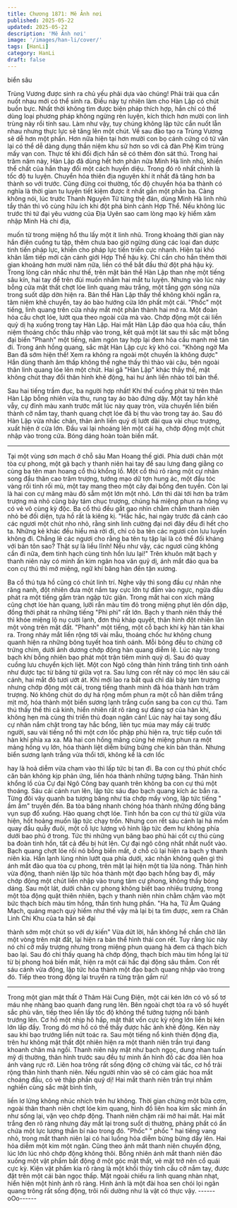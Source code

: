 ```yaml
---
title: Chương 1871: Mê Ảnh nơi
published: 2025-05-22
updated: 2025-05-22
description: 'Mê Ảnh nơi'
image: '/images/han-li/cover/'
tags: [HanLi]
category: HanLi
draft: false
---
```


biển sâu

Trùng Vương được sinh ra chủ yếu phải dựa vào chúng! Phải trải
qua cắn nuốt nhau mới có thể sinh ra.
Điều này tự nhiên làm cho Hàn Lập có chút buồn bực.
Nhất thời không tìm được biện pháp thích hợp, hắn chỉ có thể
dùng loại phương pháp không ngừng rèn luyện, kích thích hơn
mười con linh trùng này rồi tính sau.
Làm như vậy, tuy chúng không lập tức cắn nuốt lẫn nhau nhưng
thực lực sẽ tăng lên một chút. Về sau đào tạo ra Trùng Vương sẽ
dễ hơn một phần.
Hơn nữa hiện tại hơn mười con bọ cánh cứng có tử văn lại có thể
dễ dàng dụng thần niệm khu sử hơn so với cả đàn Phệ Kim trùng
mấy vạn con. Thực tế khi đối địch hắn sẽ có thêm đòn sát thủ.
Trong hai trăm năm này, Hàn Lập đã dùng hết hơn phân nửa
Minh Hà linh nhũ, khiến thể chất của hắn thay đổi một cách huyền
diệu.
Trong đó rõ nhất chính là tốc độ tu luyện. Chuyển hóa thiên địa
nguyên khí ít nhất đã tăng hơn ba thành so với trước.
Cũng đừng coi thường, tốc độ chuyển hóa ba thành có nghĩa là
thời gian tu luyện tiết kiệm được ít nhất gần một phần ba.
Càng không nói, lúc trước Thanh Nguyên Tử từng thệ đán, dùng
Minh Hà linh nhũ tẩy thân thì vô cùng hữu ích khi đột phá bình
cảnh Hợp Thể. Nếu không lúc trước thì tứ đại yêu vương của Địa
Uyên sao cam lòng mạo kỳ hiểm xâm nhập Minh Hà chi địa,

muốn từ trong miệng hổ thu lấy một ít linh nhũ.
Trong khoảng thời gian này hắn điên cuồng tu tập, thêm chưa bao
giờ ngừng dùng các loại đan dược tinh tiến pháp lực, khiến cho
pháp lực tiến triển cực nhanh.
Hiện tại khó khăn lắm tiếp mới cận cảnh giới Hợp Thể hậu kỳ. Chỉ
cần cho hắn thêm thời gian khoảng hơn mười năm nữa, liền có
thể bắt đầu thử đột phá hậu kỳ.
Trong lòng cân nhắc như thế, trên mặt bản thể Hàn Lập than nhẹ
một tiếng sâu kín, hai tay để trên đùi muốn nhắm hai mắt tu luyện.
Nhưng vào lúc này bỗng cửa mật thất chợt lóe linh quang màu
trắng, một tầng gợn sóng nửa trong suốt dập dờn hiện ra.
Bản thể Hàn Lập thấy thế không khỏi ngẩn ra, tâm niệm khẽ
chuyển, tay áo bào hướng cửa lớn phất một cái.
"Phốc" một tiếng, linh quang trên cửa nháy mắt một phân thành
hai mở ra.
Một đoàn hỏa cầu chợt lóe, lướt qua theo ngoài cửa mà vào.
Chớp động một cái liền quỷ dị hạ xuống trong tay Hàn Lập.
Hai mắt Hàn Lập đảo qua hỏa cầu, thần niệm thoáng chốc thấu
nhập vào trong, kết quả một lát sau thì sắc mặt bỗng đại biến
"Phanh" một tiếng, năm ngón tay hợp lại đem hỏa cầu mạnh mẽ
tán đi.
Trong ánh hồng quang, sắc mặt Hàn Lập cực kỳ khó coi.
"Không ngờ Ma Ban đã sớm hiện thế! Xem ra không ra ngoài một
chuyến là không được" Hắn dùng thanh âm thấp không thể nghe
thấy thì thào vài câu, bên ngoài thân linh quang lóe lên một chút.
Hai gã "Hàn Lập" khác thấy thế, mặt không chút thay đổi thân
hình khẽ động, hai hư ảnh liền nhào tới bản thể.

Sau hai tiếng trầm đục, ba người hợp nhất!
Khí thế cuồng phát từ trên thân Hàn Lập bỗng nhiên vừa thu, rung
tay áo bào đứng dậy.
Một tay hắn khẽ vẫy, cự đỉnh màu xanh trước mắt lúc này quay
tròn, vừa chuyển liền biến thành cỡ nắm tay, thanh quang chợt
lóe đã bị thu vào trong tay áo.
Sau đó Hàn Lập vừa nhấc chân, thân ảnh liền quỷ dị lướt dài qua
vài chục trượng, xuất hiện ở cửa lớn. Đầu vai lại nhoáng lên một
cái hạ, chớp động một chút nhập vào trong cửa. Bóng dáng hoàn
toàn biến mất.
***
Tại một vùng sơn mạch ở chỗ sâu Man Hoang thế giới. Phía dưới
chân một tòa cự phong, một gã bạch y thanh niên hai tay để sau
lưng đang giằng co cùng ba tên man hoang cổ thú khổng lồ.
Một cổ thú rõ ràng một cự nhân song đầu thân cao trăm trượng,
tướng mạo dữ tợn hung ác, một đầu tóc vàng rối tinh rối mù, một
tay mang theo một cây đại bổng đen tuyền.
Còn lại là hai con cự mãng màu đỏ sẫm một lớn một nhỏ. Lớn thì
dài tới hơn ba trăm trượng mà nhỏ cũng bảy tám chục trượng,
chúng há miệng phun ra hồng vụ có vẻ vô cùng kỳ độc.
Ba cổ thú đều gắt gao nhìn chằm chằm thanh niên nhỏ bé đối
diện, tựa hồ rất là kiêng kị.
"Hắc hắc, hai ngày trước đã cảnh cáo các ngươi một chút nho
nhỏ, rằng sinh linh cường đại nơi đây đều đi hết cho ta. Những kẻ
khác đều hiểu mà rời đi, chỉ có ba tên các ngươi còn lưu luyến
không đi. Chẳng lẽ các ngươi cho rằng ba tên tụ tập lại là có thể
đối kháng với bản tôn sao? Thật sự là liều lĩnh! Nếu như vậy, các
ngươi cũng không cần đi nữa, đem tinh hạch cùng tinh hồn lưu
lại!" Trên khuôn mặt bạch y thanh niên này có minh ấn kim ngân
hoa văn quỷ dị, ánh mắt đảo qua ba con cự thú thì mở miệng,
ngữ khí băng hàn đến tận xương.

Ba cổ thú tựa hồ cũng có chút linh trí. Nghe vậy thì song đầu cự
nhân nhe răng nanh, đột nhiên đưa một nắm tay cực lớn tự đấm
vào ngực, ngửa đầu phát ra một tiếng gầm tràn ngập tức giận.
Trong mắt hai con xích mãng cũng chợt lóe hàn quang, lưỡi rắn
màu tím đỏ trong miệng phụt lên dồn dập, đồng thời phát ra
những tiếng "Phì phì" rất lớn.
Bạch y thanh niên thấy thế thì khóe miệng lộ nụ cười lạnh, đơn
thủ kháp quyết, thân hình đột nhiên lăn một vòng trên mặt đất.
"Phanh" một tiếng, một cỗ bạch khí kỳ hàn tản khai ra. Trong nháy
mắt liền rộng tới vài mẫu, thoáng chốc hư không chung quanh
hiện ra những bông tuyết hoa tinh oánh. Mỗi bông đều to chừng
cỡ trứng chim, dưới ánh dương chớp động hàn quang diễm lệ.
Lúc này trong bạch khí bỗng nhiên bạo phát một trận tiêm minh
quỷ dị. Sau đó quay cuồng lưu chuyển kịch liệt. Một con Ngô công
thân hình trắng tinh tinh oánh như được tạc từ băng từ giữa vọt
ra.
Sau lưng con rết này có mọc lên sáu cái cánh, hai mắt đỏ tươi
ướt át. Khi mới lao ra bất quá chỉ dài bảy tám trượng nhưng chớp
động một cái, trong tiếng thanh minh đã hóa thành hơn trăm
trượng. Nó không chút do dự há rộng mồm phun ra một cỗ hàn
diễm trắng mịt mờ, hóa thành một biển sương lạnh trắng cuốn
sang ba con cự thú.
Tam thú thấy thế thì cả kinh, hiển nhiên rất rõ ràng sự đáng sợ
của hàn khí, không hẹn mà cùng thi triển thủ đoạn ngăn cản!
Lúc này hai tay song đầu cự nhân nắm chặt trong tay hắc bổng,
liên tục múa may mấy cái trước người, sau vài tiếng nổ thì một
cơn lốc phập phù hiện ra, trực tiếp cuốn tới hàn khí phía xa xa.
Mà hai con hồng mãng cũng hé miệng phun ra một mảng hồng vụ
lớn, hóa thành liệt diễm bừng bừng che kín bản thân.
Nhưng biển sương lạnh trắng vừa thổi tới, không kể là cơn lốc

hay là hoả diễm vừa chạm vào thì lấp tức bị tan đi. Ba con cự thú
phút chốc căn bản không kịp phản ứng, liền hóa thành những
tượng băng.
Thân hình khổng lồ của Cự đại Ngô Công bay quanh trên không
ba con cự thú một thoáng. Sáu cái cánh run lên, lập tức sáu đạo
bạch quang kích ác bắn ra. Từng đôi vây quanh ba tượng băng
như tia chớp mấy vòng, lập tức tiếng " ầm ầm" truyền đến.
Ba tòa băng nhanh chóng hóa thành những đống băng vụn sụp
đổ xuống.
Hào quang chợt lóe. Tinh hồn ba con cự thú từ giữa vừa hiện, hốt
hoảng muốn lập tức chạy trốn.
Nhưng con rết sáu cánh lại há mồm quay đầu quẫy đuôi, một cỗ
lực lượng vô hình lập tức đem hư không phía dưới bao phủ ở
trong.
Tức thì những vụn băng bao phủ hài cốt cự thú cùng ba đoàn tinh
hồn, tất cả đều bị hút lên. Cự đại ngô công nhất nhất nuốt vào.
Bạch quang chợt lóe rồi nó bỗng biến mất, ở chỗ cũ lại hiện ra
bạch y thanh niên kia.
Hắn lạnh lùng nhìn lướt qua phía dưới, xác nhận không quên gì
thì ánh mắt đảo qua tòa cự phong, trên mặt lại hiện một tia lửa
nóng.
Thân hình vừa động, thanh niên lập tức hóa thành một đạo bạch
hồng bay đi, mấy chớp động một chút liền nhập vào trung tâm cự
phong, không thấy bóng dáng.
Sau một lát, dưới chân cự phong không biết bao nhiêu trượng,
trong một tòa động quật thiên nhiên, bạch y thanh niên nhìn chằm
chằm vào một bức thạch bích màu tím hồng, thần tình hưng
phấn.
"Ha ha, Tử Âm Quáng Mạch, quáng mạch quý hiếm như thế vậy
mà lại bị ta tìm được, xem ra Chân Linh Chi Khu của ta hẳn sẽ đại

thành sớm một chút so với dự kiến"
Vừa dứt lời, hắn không hề chần chờ lăn một vòng trên mặt đất, lại
hiện ra bản thể hình thái con rết.
Tuy rằng lúc này nó chỉ cỡ mấy trượng nhưng trong miệng phun
quang hà đem cả thạch bích bao lại.
Sau đó chỉ thấy quang hà chớp động, thạch bích màu tím hồng lại
từ từ bị phong hoá biến mất, hiện ra một cái hắc đại động sâu
thẳm.
Con rết sáu cánh vừa động, lập tức hóa thành một đạo bạch
quang nhập vào trong đó.
Tiếp theo trong động lại truyền ra từng trận gầm rú!
***
Trong một gian mật thất ở Thâm Hải Cung Điện, một cái kén lớn
có vô số tơ máu nhẹ nhàng bao quanh đang rung lên. Bên ngoài
chợt tỏa ra vô số huyết sắc phù văn, tiếp theo liền lấy tốc độ
không thể tưởng tượng nổi bành trướng lên.
Cơ hồ một nhịp hô hấp, mật thất vốn cực kỳ rộng lớn liền bị kén
lớn lấp đầy. Trong đó mơ hồ có thể thấy được hắc ảnh khẽ động.
Kén này sau khi bạo trướng liền nứt toác ra.
Sau một tiếng nổ kinh thiên động địa, trên hư không mật thất đột
nhiên hiện ra một thanh niên trần trụi đang khoanh chân mà ngồi.
Thanh niên này mặt như bạch ngọc, dung nhan tuấn mỹ dị
thường, thân hình trước sau đều tự minh ấn hình đồ các đóa liên
hoa ánh vàng rực rỡ.
Liên hoa trông rất sống động cỡ chừng vài tấc, cơ hồ trải rộng
thân hình thanh niên. Nếu người nhìn vào sẽ có cảm giác hoa
mắt choáng đầu, có vẻ thập phần quỷ dị!
Hai mắt thanh niên trần trụi nhắm nghiền cùng sắc mặt bình tĩnh,

liền lơ lửng không nhúc nhích trên hư không.
Thời gian chừng một bữa cơm, ngoài thân thanh niên chợt lóe
kim quang, hình đồ liên hoa kim sắc minh ấn như sống lại, vặn
vẹo chớp động.
Thanh niên chậm rãi mở hai mắt. Hai mắt trắng đen rõ ràng
nhưng đáy mắt lại trong suốt dị thường, phảng phất có ẩn chứa
một lực lượng thần bí nào trong đó.
"Phốc" " phốc " hai tiếng vang nhỏ, trong mắt thanh niên lại có hai
luồng hỏa diễm bừng bừng dấy lên.
Hai hỏa diễm một kim một ngân. Cũng theo ánh mắt thanh niên
chuyển động, lúc lớn lúc nhỏ chớp động không thôi.
Bỗng nhiên ánh mắt thanh niên đảo xuống một vật phẩm bất động
ở một góc mật thất, vẻ mặt trở nên cổ quái cực kỳ.
Kiện vật phẩm kia rõ ràng là một khối thủy tinh cầu cỡ nắm tay,
được đặt trên một cái bàn ngọc thấp. Mặt ngoài chiếu ra linh
quang nhàn nhạt, hiển hiện một hình ảnh rõ ràng.
Hình ảnh là một đài hoa sen chói lọi ngân quang trông rất sống
động, trôi nổi dường như là vật có thực vậy.
------oOo------
